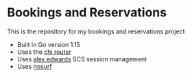 # Bookings and Reservations

This is the repository for my bookings and reservations project

- Built in Go version 1.15
- Uses the [chi router](https://github.com/alexedwards/scs/v2)
- Uses [alex edwards](https://github.com/go-chi/chi/v5) SCS session management
- Uses [nosurf](https://github.com/justinas/nosurf)
